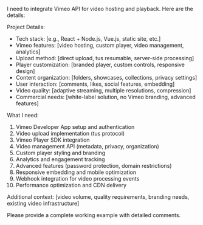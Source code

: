 I need to integrate Vimeo API for video hosting and playback. Here are the details:

Project Details:

- Tech stack: [e.g., React + Node.js, Vue.js, static site, etc.]
- Vimeo features: [video hosting, custom player, video management, analytics]
- Upload method: [direct upload, tus resumable, server-side processing]
- Player customization: [branded player, custom controls, responsive design]
- Content organization: [folders, showcases, collections, privacy settings]
- User interaction: [comments, likes, social features, embedding]
- Video quality: [adaptive streaming, multiple resolutions, compression]
- Commercial needs: [white-label solution, no Vimeo branding, advanced features]

What I need:

1. Vimeo Developer App setup and authentication
2. Video upload implementation (tus protocol)
3. Vimeo Player SDK integration
4. Video management API (metadata, privacy, organization)
5. Custom player styling and branding
6. Analytics and engagement tracking
7. Advanced features (password protection, domain restrictions)
8. Responsive embedding and mobile optimization
9. Webhook integration for video processing events
10. Performance optimization and CDN delivery

Additional context: [video volume, quality requirements, branding needs, existing video infrastructure]

Please provide a complete working example with detailed comments.
